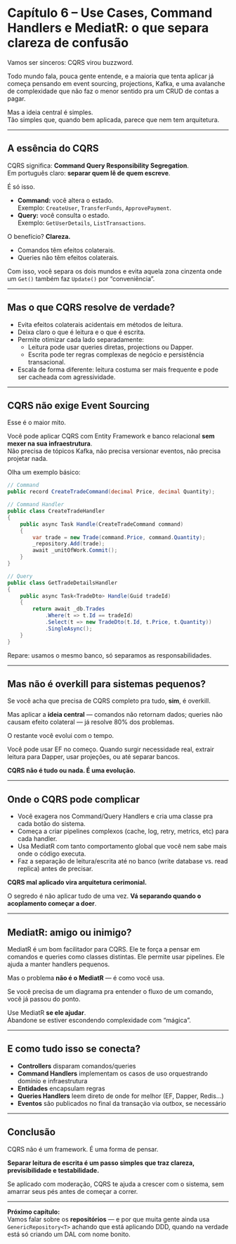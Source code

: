 # Capítulo 6 – Use Cases, Command Handlers e MediatR: o que separa clareza de confusão

Vamos ser sinceros: CQRS virou buzzword.

Todo mundo fala, pouca gente entende, e a maioria que tenta aplicar já começa pensando em event sourcing, projections, Kafka, e uma avalanche de complexidade que não faz o menor sentido pra um CRUD de contas a pagar.

Mas a ideia central é simples.  
Tão simples que, quando bem aplicada, parece que nem tem arquitetura.

---

## A essência do CQRS

CQRS significa: **Command Query Responsibility Segregation**.  
Em português claro: **separar quem lê de quem escreve**.

É só isso.

- **Command:** você altera o estado.  
  Exemplo: `CreateUser`, `TransferFunds`, `ApprovePayment`.
- **Query:** você consulta o estado.  
  Exemplo: `GetUserDetails`, `ListTransactions`.

O benefício? **Clareza.**

- Comandos têm efeitos colaterais.
- Queries não têm efeitos colaterais.

Com isso, você separa os dois mundos e evita aquela zona cinzenta onde um `Get()` também faz `Update()` por “conveniência”.

---

## Mas o que CQRS resolve de verdade?

- Evita efeitos colaterais acidentais em métodos de leitura.
- Deixa claro o que é leitura e o que é escrita.
- Permite otimizar cada lado separadamente:
  - Leitura pode usar queries diretas, projections ou Dapper.
  - Escrita pode ter regras complexas de negócio e persistência transacional.
- Escala de forma diferente: leitura costuma ser mais frequente e pode ser cacheada com agressividade.

---

## CQRS não exige Event Sourcing

Esse é o maior mito.

Você pode aplicar CQRS com Entity Framework e banco relacional **sem mexer na sua infraestrutura**.  
Não precisa de tópicos Kafka, não precisa versionar eventos, não precisa projetar nada.

Olha um exemplo básico:

```csharp
// Command
public record CreateTradeCommand(decimal Price, decimal Quantity);

// Command Handler
public class CreateTradeHandler
{
    public async Task Handle(CreateTradeCommand command)
    {
        var trade = new Trade(command.Price, command.Quantity);
        _repository.Add(trade);
        await _unitOfWork.Commit();
    }
}

// Query
public class GetTradeDetailsHandler
{
    public async Task<TradeDto> Handle(Guid tradeId)
    {
        return await _db.Trades
            .Where(t => t.Id == tradeId)
            .Select(t => new TradeDto(t.Id, t.Price, t.Quantity))
            .SingleAsync();
    }
}
```

Repare: usamos o mesmo banco, só separamos as responsabilidades.

---

## Mas não é overkill para sistemas pequenos?

Se você acha que precisa de CQRS completo pra tudo, **sim**, é overkill.

Mas aplicar a **ideia central** — comandos não retornam dados; queries não causam efeito colateral — já resolve 80% dos problemas.

O restante você evolui com o tempo.

Você pode usar EF no começo. Quando surgir necessidade real, extrair leitura para Dapper, usar projeções, ou até separar bancos.

**CQRS não é tudo ou nada. É uma evolução.**

---

## Onde o CQRS pode complicar

- Você exagera nos Command/Query Handlers e cria uma classe pra cada botão do sistema.
- Começa a criar pipelines complexos (cache, log, retry, metrics, etc) para cada handler.
- Usa MediatR com tanto comportamento global que você nem sabe mais onde o código executa.
- Faz a separação de leitura/escrita até no banco (write database vs. read replica) antes de precisar.

**CQRS mal aplicado vira arquitetura cerimonial.**

O segredo é não aplicar tudo de uma vez. **Vá separando quando o acoplamento começar a doer**.

---

## MediatR: amigo ou inimigo?

MediatR é um bom facilitador para CQRS. Ele te força a pensar em comandos e queries como classes distintas. Ele permite usar pipelines. Ele ajuda a manter handlers pequenos.

Mas o problema **não é o MediatR** — é como você usa.

Se você precisa de um diagrama pra entender o fluxo de um comando, você já passou do ponto.

Use MediatR **se ele ajudar**.  
Abandone se estiver escondendo complexidade com “mágica”.

---

## E como tudo isso se conecta?

- **Controllers** disparam comandos/queries
- **Command Handlers** implementam os casos de uso orquestrando domínio e infraestrutura
- **Entidades** encapsulam regras
- **Queries Handlers** leem direto de onde for melhor (EF, Dapper, Redis…)
- **Eventos** são publicados no final da transação via outbox, se necessário

---

## Conclusão

CQRS não é um framework. É uma forma de pensar.

**Separar leitura de escrita é um passo simples que traz clareza, previsibilidade e testabilidade.**

Se aplicado com moderação, CQRS te ajuda a crescer com o sistema, sem amarrar seus pés antes de começar a correr.

---

**Próximo capítulo:**  
Vamos falar sobre os **repositórios** — e por que muita gente ainda usa `GenericRepository<T>` achando que está aplicando DDD, quando na verdade está só criando um DAL com nome bonito.
